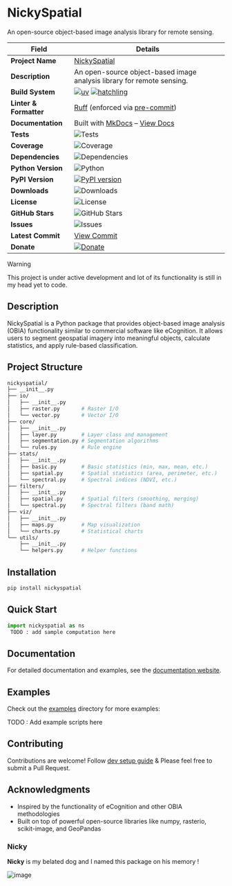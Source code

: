 # NickySpatial

An open-source object-based image analysis library for remote sensing. 

| **Field**             | **Details**                                                                                                                                                                                       |
| --------------------- | ------------------------------------------------------------------------------------------------------------------------------------------------------------------------------------------------- |
| **Project Name**      | [NickySpatial](https://github.com/kshitijrajsharma/nickyspatial)                                                                                                                                  |
| **Description**       | An open-source object-based image analysis library for remote sensing.                                                                                                                           |
| **Build System**      | [![uv](https://img.shields.io/badge/build-uv-blue?logo=uv&logoColor=white)](https://pypi.org/project/uv/) [![hatchling](https://img.shields.io/badge/build-hatchling-blue?logo=hatchling&logoColor=white)](https://github.com/pypa/hatchling) |
| **Linter & Formatter**| [Ruff](https://beta.ruff.rs/) (enforced via [pre-commit](https://pre-commit.com))                                                                                                                |
| **Documentation**     | Built with [MkDocs](https://www.mkdocs.org/) – [View Docs](https://kshitijrajsharma.github.io/nickyspatial/)                                                                                      |
| **Tests**             | ![Tests](https://img.shields.io/badge/tests-passing-brightgreen)                                                                                                                                   |
| **Coverage**          | ![Coverage](https://img.shields.io/badge/Coverage-90%25-brightgreen)                                                                                                                                |
| **Dependencies**      | ![Dependencies](https://img.shields.io/librariesio/github/kshitijrajsharma/nickyspatial)                                                                                                             |
| **Python Version**    | ![Python](https://img.shields.io/badge/Python-3.7%2B-blue)                                                                                                                                          |
| **PyPI Version**      | [![PyPI version](https://img.shields.io/pypi/v/nickyspatial.svg)](https://pypi.org/project/nickyspatial)                                                                                             |
| **Downloads**         | ![Downloads](https://img.shields.io/pypi/dm/nickyspatial.svg)                                                                                                                                       |
| **License**           | ![License](https://img.shields.io/badge/License-MIT-yellow.svg)                                                                                                                                     |
| **GitHub Stars**      | ![GitHub Stars](https://img.shields.io/github/stars/kshitijrajsharma/nickyspatial?style=social)                                                                                                       |
| **Issues**            | ![Issues](https://img.shields.io/github/issues/kshitijrajsharma/nickyspatial)                                                                                                                       |
| **Latest Commit**     | [View Commit](https://github.com/kshitijrajsharma/nickyspatial/commits/master)                                                                                                                      |
| **Donate**            | [![Donate](https://img.shields.io/badge/Donate-PayPal-blue)](https://www.paypal.me/yourlink)                                                                                                         |


> [!WARNING]
> This project is under active development and lot of its functionality is still in my head yet to code.

## Description

NickySpatial is a Python package that provides object-based image analysis (OBIA) functionality similar to commercial software like eCognition. It allows users to segment geospatial imagery into meaningful objects, calculate statistics, and apply rule-based classification.

## Project Structure 

```graphql
nickyspatial/
├── __init__.py
├── io/
│   ├── __init__.py
│   ├── raster.py       # Raster I/O
│   └── vector.py       # Vector I/O
├── core/
│   ├── __init__.py
│   ├── layer.py        # Layer class and management
│   ├── segmentation.py # Segmentation algorithms
│   └── rules.py        # Rule engine
├── stats/
│   ├── __init__.py
│   ├── basic.py        # Basic statistics (min, max, mean, etc.)
│   ├── spatial.py      # Spatial statistics (area, perimeter, etc.)
│   └── spectral.py     # Spectral indices (NDVI, etc.)
├── filters/
│   ├── __init__.py
│   ├── spatial.py      # Spatial filters (smoothing, merging)
│   └── spectral.py     # Spectral filters (band math)
├── viz/
│   ├── __init__.py
│   ├── maps.py         # Map visualization
│   └── charts.py       # Statistical charts
└── utils/
    ├── __init__.py
    └── helpers.py      # Helper functions
```

## Installation

```bash
pip install nickyspatial
```

## Quick Start

```python
import nickyspatial as ns
 TODO : add sample computation here 

```

## Documentation

For detailed documentation and examples, see the [documentation website](#).

## Examples

Check out the [examples](./docs/examples/) directory for more examples:
 

TODO : Add example scripts here 

## Contributing

Contributions are welcome! Follow [dev setup guide](./docs/dev.md) & Please feel free to submit a Pull Request.

## Acknowledgments

- Inspired by the functionality of eCognition and other OBIA methodologies
- Built on top of powerful open-source libraries like numpy, rasterio, scikit-image, and GeoPandas

### Nicky
**Nicky** is my belated dog and I named this package on his memory ! 

![image](https://github.com/user-attachments/assets/b5b86c63-ae5a-48b4-9d45-3bb34a58a102)
